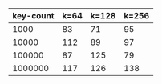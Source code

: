 | key-count | k=64 | k=128 | k=256 |
|-----------|------|-------|-------|
|      1000 |   83 |    71 |    95 |
|     10000 |  112 |    89 |    97 |
|    100000 |   87 |   125 |    79 |
|   1000000 |  117 |   126 |   138 |
